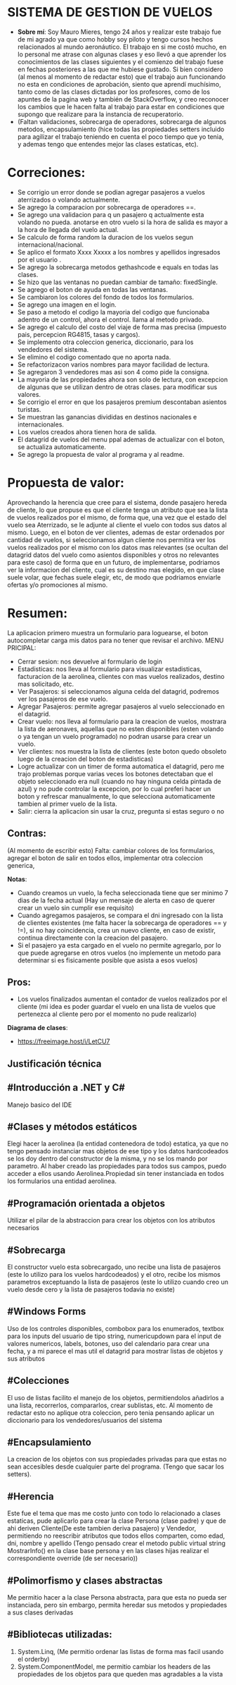 ﻿# SISTEMA DE GESTION DE VUELOS 

-   **Sobre mí**:  Soy Mauro Mieres, tengo 24 años y realizar este trabajo fue de mi agrado ya que como hobby soy piloto y tengo cursos hechos relacionados al mundo aeronáutico. El trabajo en si me costó mucho, en lo personal me atrase con algunas clases y eso llevó a que aprender los conocimientos de las clases siguientes y el comienzo del trabajo fuese en fechas posteriores a las que me hubiese gustado. Si bien considero (al menos al momento de redactar esto) que el trabajo  aun funcionando no esta en condiciones de aprobación, siento que aprendí muchísimo, tanto como de las clases  dictadas por los profesores, como de los apuntes de la pagina web y también de StackOverflow, y creo reconocer los cambios que le hacen falta al trabajo para estar en condiciones que supongo que realizare para la instancia de recuperatorio.
- (Faltan validaciones, sobrecarga de operadores, sobrecarga de algunos metodos, encapsulamiento (hice todas las propiedades setters incluido para agilizar el trabajo teniendo en cuenta el poco tiempo que yo tenia, y ademas tengo que entendes mejor las clases estaticas, etc).

# **Correciones**:
- Se corrigio un error donde se podian agregar pasajeros a vuelos aterrizados o volando actualmente.
- Se agrego la comparacion por sobrecarga de operadores ==.
- Se agrego una validacion para q un pasajero q actualmente esta volando no pueda.
anotarse en otro vuelo si la hora de salida es mayor a la hora de llegada del vuelo actual.
- Se calculo de forma random la duracion de los vuelos segun internacional/nacional.
- Se aplico el formato Xxxx Xxxxx a los nombres y apellidos ingresados por el usuario .
- Se agrego la sobrecarga metodos gethashcode e equals en todas las clases.
- Se  hizo que las ventanas no puedan cambiar de tamaño: fixedSingle.
- Se  agrego el boton de ayuda en todas las ventanas.
- Se cambiaron los colores del fondo de todos los formularios.
- Se  agrego una imagen en el login.
- Se paso a metodo el codigo la mayoria del codigo que funcionaba adentro de un control, ahora el control.
llama al metodo privado.
- Se agrego el calculo del costo del viaje de forma mas precisa (impuesto pais, percepcion RG4815, tasas y cargos).
- Se implemento otra coleccion generica, diccionario, para los vendedores del sistema.
- Se elimino el codigo comentado que no aporta nada.
- Se refactorizacon varios nombres para mayor facilidad de lectura.
- Se agregaron 3 vendedores mas asi son 4 como pide la consigna.
- La mayoria de las propiedades ahora son solo de lectura, con excepcion de algunas que se utilizan dentro de otras clases.
para modificar sus valores.
- Se corrigio el error en que los pasajeros premium descontaban asientos turistas.
- Se muestran las ganancias divididas en destinos nacionales e internacionales.
- Los vuelos creados ahora tienen hora de salida.
- El datagrid de vuelos del menu ppal ademas de actualizar con el boton, se actualiza automaticamente.
- Se agrego la propuesta de valor al programa y al readme.

# **Propuesta de valor**:
Aprovechando la herencia que cree para el sistema, donde pasajero hereda de cliente, lo que propuse es que el cliente tenga un atributo que sea la lista de vuelos realizados por el mismo, de forma que, una vez que el estado del vuelo sea Aterrizado, se le adjunte al cliente el vuelo con todos sus datos al mismo. Luego, en el boton de ver clientes, ademas de estar ordenados por cantidad de vuelos, si seleccionamos algun cliente nos permitira ver los vuelos realizados por el mismo con los datos mas relevantes (se ocultan del datagrid datos del vuelo como asientos disponibles y otros no relevantes para este caso) de forma que en un futuro, de implementarse, podriamos ver la informacion del cliente, cual es su destino mas elegido, en que clase suele volar, que fechas suele elegir, etc, de modo que podriamos enviarle ofertas y/o promociones al mismo.

# **Resumen**:
La aplicacion primero muestra un formulario para loguearse, el boton autocompletar carga mis datos para no tener que revisar el archivo.
MENU PRICIPAL:
- Cerrar sesion: nos devuelve al formulario de login
- Estadisticas: nos lleva al formulario para visualizar estadisticas, facturacion de la aerolinea, clientes con mas vuelos realizados, destino mas solicitado, etc.
- Ver Pasajeros: si seleccionamos alguna celda del datagrid, podremos ver los pasajeros de ese vuelo.
- Agregar Pasajeros: permite agregar pasajeros al vuelo seleccionado en el datagrid.
- Crear vuelo: nos lleva al formulario para la creacion de vuelos, mostrara la lista de aeronaves, aquellas que no esten disponibles (esten volando o ya tengan un vuelo programado) no podran usarse para crear un vuelo.
- Ver clientes: nos muestra la lista de clientes (este boton quedo obsoleto luego de la creacion del boton de estadisticas)
- Logre actualizar con un timer de forma automatica el datagrid, pero me trajo problemas porque varias veces los botones detectaban que el objeto seleccionado era null (cuando no hay ninguna celda pintada de azul) y no pude controlar la excepcion, por lo cual preferi hacer un boton y refrescar manualmente, lo que selecciona automaticamente tambien al primer vuelo de la lista.
- Salir: cierra la aplicacion sin usar la cruz, pregunta si estas seguro o no

Contras:
-
(Al momento de escribir esto)
Falta: cambiar colores de los formularios, agregar el boton de salir en todos ellos, implementar otra coleccion generica,

**Notas**:
- Cuando creamos un vuelo, la fecha seleccionada tiene que ser minimo 7 dias de la fecha actual (Hay un mensaje de alerta en caso de querer crear un vuelo sin cumplir ese requisito)
- Cuando agregamos pasajeros, se compara el dni ingresado con la lista de clientes existentes (me falta hacer la sobrecarga de operadores == y !=), si no hay coincidencia, crea un nuevo cliente, en caso de existir, continua directamente con la creacion del pasajero.
-  Si el pasajero ya esta cargado en el vuelo no permite agregarlo, por lo que puede agregarse en otros vuelos (no implemente un metodo para determinar si es fisicamente posible que asista a esos vuelos)

Pros:
-
-  Los vuelos finalizados aumentan el contador de vuelos realizados por el cliente (mi idea es poder guardar el vuelo en una lista de vuelos que pertenezca al cliente pero por el momento no pude realizarlo)

**Diagrama de clases**:
- https://freeimage.host/i/LetCU7


**Justificación técnica**
-
#Introducción a .NET y C#
-
Manejo basico del IDE

#Clases y métodos estáticos
-
Elegi hacer la aerolinea (la entidad contenedora de todo) estatica, ya que no tengo pensado instanciar mas objetos de ese tipo y los datos hardcodeados se los doy dentro del constructor de la misma, y no se los mando por parametro. Al haber creado las propiedades para todos sus campos, puedo acceder a ellos usando Aerolinea.Propiedad sin tener instanciada en todos los formularios una entidad aerolinea.

#Programación orientada a objetos
-
Utilizar el pilar de la abstraccion para crear los objetos con los atributos necesarios

#Sobrecarga
-
El constructor vuelo esta sobrecargado, uno recibe una lista de pasajeros (este lo utilizo para los vuelos hardcodeados) y el otro, recibe los mismos parametros exceptuando la lista de pasajeros (este lo utilizo cuando creo un vuelo desde cero y la lista de pasajeros todavia no existe)

#Windows Forms
-
Uso de los controles disponibles, combobox para los enumerados, textbox para los inputs del usuario de tipo string, numericupdown para el input de valores numericos, labels, botones, uso del calendario para crear una fecha, y a mi parece el mas util el datagrid para mostrar listas de objetos y sus atributos

#Colecciones
-
El uso de listas facilito el manejo de los objetos, permitiendolos añadirlos a una lista, recorrerlos, compararlos, crear sublistas, etc. Al momento de redactar esto no aplique otra coleccion, pero tenia pensando aplicar un diccionario para los vendedores/usuarios del sistema

#Encapsulamiento
-
La creacion de los objetos con sus propiedades privadas para que estas no sean accesibles desde cualquier parte del programa. (Tengo que sacar los setters).

#Herencia
-
Este fue el tema que mas me costo junto con todo lo relacionado a clases estaticas, pude aplicarlo para crear la clase Persona (clase padre) y que de ahi deriven Cliente(De este tambien deriva pasajero) y Vendedor,
permitiendo no reescribir atributos que todos ellos comparten, como edad, dni, nombre y apellido
(Tengo pensado crear el metodo public virtual string MostrarInfo() en la clase base persona y en las clases hijas realizar el correspondiente override (de ser necesario))

#Polimorfismo y clases abstractas
-
Me permitio hacer a la clase Persona abstracta, para que esta no pueda ser instanciada, pero sin embargo, permita heredar sus metodos y propiedades a sus clases derivadas

#Bibliotecas utilizadas:
-
1. System.Linq, (Me permitio ordenar las listas de forma mas facil usando el orderby)
2. System.ComponentModel, me permitio cambiar los headers de las propiedades de los objetos para que queden mas agradables a la vista

